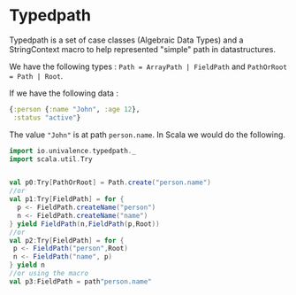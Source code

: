 # Typedpath

Typedpath is a set of case classes (Algebraic Data Types) and a StringContext macro to help represented "simple" path in datastructures.

We have the following types : `Path = ArrayPath | FieldPath`  and `PathOrRoot = Path | Root`. 

If we have the following  data : 
```clojure
{:person {:name "John", :age 12},
 :status "active"}
```
The value `"John"` is at path `person.name`. In Scala we would do the following.

```scala
import io.univalence.typedpath._
import scala.util.Try


val p0:Try[PathOrRoot] = Path.create("person.name")
//or
val p1:Try[FieldPath] = for {
  p <- FieldPath.createName("person")
  n <- FieldPath.createName("name")
} yield FieldPath(n,FieldPath(p,Root))
//or
val p2:Try[FieldPath] = for {
 p <- FieldPath("person",Root)
 n <- FieldPath("name", p)
} yield n
//or using the macro
val p3:FieldPath = path"person.name"
```

